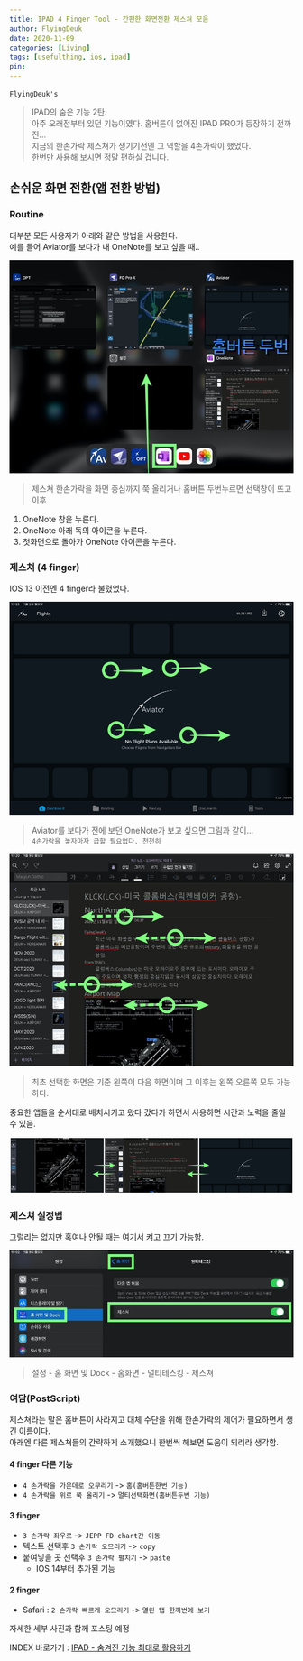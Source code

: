 ```yaml
---
title: IPAD 4 Finger Tool - 간편한 화면전환 제스쳐 모음
author: FlyingDeuk
date: 2020-11-09
categories: [Living]
tags: [usefulthing, ios, ipad]
pin:
---
```


`FlyingDeuk's`
> IPAD의 숨은 기능 2탄. <br>
아주 오래전부터 있던 기능이였다. 홈버튼이 없어진 IPAD PRO가 등장하기 전까진... <br>
지금의 한손가락 제스쳐가 생기기전엔 그 역할을 4손가락이 했었다. <br>
한번만 사용해 보시면 정말 편하실 겁니다.

## 손쉬운 화면 전환(앱 전환 방법)

### Routine
대부분 모든 사용자가 아래와 같은 방법을 사용한다. <br>
예를 들어 Aviator를 보다가 내 OneNote를 보고 싶을 때..

![4fing](/img/living/ipad/4fing.jpg)
>제스쳐 한손가락을 화면 중심까지 쭉 올리거나 홈버튼 두번누르면 선택창이 뜨고 이후<br>
1. OneNote 창을 누른다.
2. OneNote 아래 독의 아이콘을 누른다.
3. 첫화면으로 돌아가 OneNote 아이콘을 누른다.

### 제스쳐 (4 finger)  
IOS 13 이전엔 4 finger라 불렸었다.

![4fing](/img/living/ipad/4fing1.jpg)
>Aviator를 보다가 전에 보던 OneNote가 보고 싶으면 그림과 같이... <br>
`4손가락을 놓자마자 급할 필요없다. 천천히`

![4fing](/img/living/ipad/4fing2.jpg)
>최초 선택한 화면은 기준 왼쪽이 다음 화면이며 그 이후는 왼쪽 오른쪽 모두 가능하다.

중요한 앱들을 순서대로 배치시키고 왔다 갔다가 하면서 사용하면 시간과 노력을 줄일 수 있음. <br>

![4fing](/img/living/ipad/4fing6.png)

### 제스쳐 설정법
그럴리는 없지만 혹여나 안될 때는 여기서 켜고 끄기 가능함.

![4fing](/img/living/ipad/4fing5.jpg)
> 설정 - 홈 화면 및 Dock - 홈화면 - 멀티테스킹 - 제스쳐

### 여담(PostScript)
제스쳐라는 말은 홈버튼이 사라지고 대체 수단을 위해 한손가락의 제어가 필요하면서 생긴 이름이다. <br>
아래엔 다른 제스쳐들의 간략하게 소개했으니 한번씩 해보면 도움이 되리라 생각함.

#### 4 finger 다른 기능
- `4 손가락을 가운데로 오무리기` -> `홈(홈버튼한번 기능)`
- `4 손가락을 위로 쭉 올리기` -> `멀티선택화면(홈버튼두번 기능)`

#### 3 finger
- `3 손가락 좌우로` -> `JEPP FD chart간 이동`
- 텍스트 선택후 `3 손가락 오므리기` -> `copy`
- 붙여넣을 곳 선택후 `3 손가락 펼치기` -> `paste`
  - IOS 14부터 추가된 기능

#### 2 finger
- Safari : `2 손가락 빠르게 오므리기` -> `열린 탭 한꺼번에 보기`


자세한 세부 사진과 함께 포스팅 예정

INDEX 바로가기 : [IPAD - 숨겨진 기능 최대로 활용하기](/posts/Ipad/)
